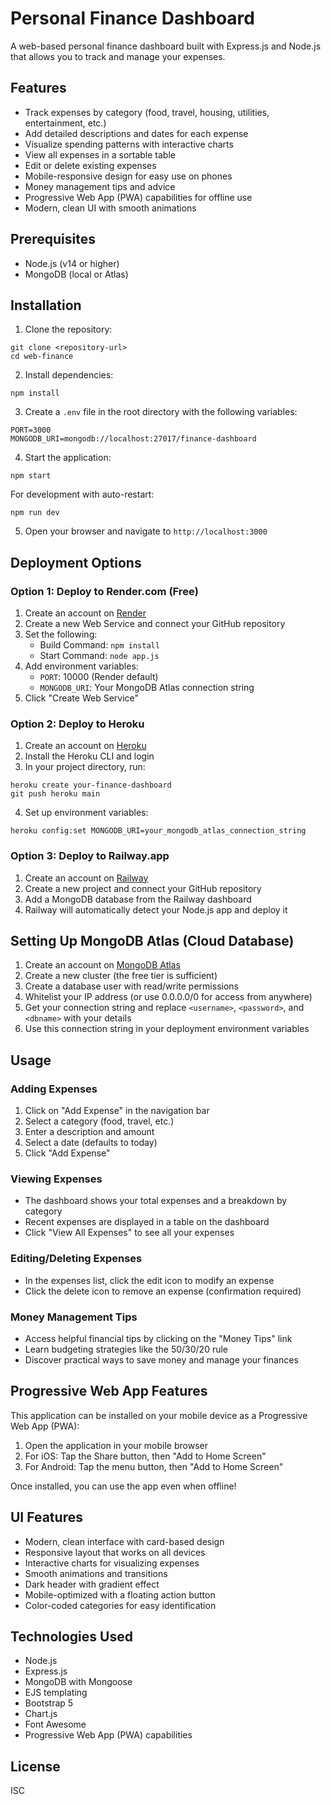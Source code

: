 # Personal Finance Dashboard

A web-based personal finance dashboard built with Express.js and Node.js that allows you to track and manage your expenses.

## Features

- Track expenses by category (food, travel, housing, utilities, entertainment, etc.)
- Add detailed descriptions and dates for each expense
- Visualize spending patterns with interactive charts
- View all expenses in a sortable table
- Edit or delete existing expenses
- Mobile-responsive design for easy use on phones
- Money management tips and advice
- Progressive Web App (PWA) capabilities for offline use
- Modern, clean UI with smooth animations

## Prerequisites

- Node.js (v14 or higher)
- MongoDB (local or Atlas)

## Installation

1. Clone the repository:
```
git clone <repository-url>
cd web-finance
```

2. Install dependencies:
```
npm install
```

3. Create a `.env` file in the root directory with the following variables:
```
PORT=3000
MONGODB_URI=mongodb://localhost:27017/finance-dashboard
```

4. Start the application:
```
npm start
```

For development with auto-restart:
```
npm run dev
```

5. Open your browser and navigate to `http://localhost:3000`

## Deployment Options

### Option 1: Deploy to Render.com (Free)

1. Create an account on [Render](https://render.com/)
2. Create a new Web Service and connect your GitHub repository
3. Set the following:
   - Build Command: `npm install`
   - Start Command: `node app.js`
4. Add environment variables:
   - `PORT`: 10000 (Render default)
   - `MONGODB_URI`: Your MongoDB Atlas connection string
5. Click "Create Web Service"

### Option 2: Deploy to Heroku

1. Create an account on [Heroku](https://www.heroku.com/)
2. Install the Heroku CLI and login
3. In your project directory, run:
```
heroku create your-finance-dashboard
git push heroku main
```
4. Set up environment variables:
```
heroku config:set MONGODB_URI=your_mongodb_atlas_connection_string
```

### Option 3: Deploy to Railway.app

1. Create an account on [Railway](https://railway.app/)
2. Create a new project and connect your GitHub repository
3. Add a MongoDB database from the Railway dashboard
4. Railway will automatically detect your Node.js app and deploy it

## Setting Up MongoDB Atlas (Cloud Database)

1. Create an account on [MongoDB Atlas](https://www.mongodb.com/cloud/atlas)
2. Create a new cluster (the free tier is sufficient)
3. Create a database user with read/write permissions
4. Whitelist your IP address (or use 0.0.0.0/0 for access from anywhere)
5. Get your connection string and replace `<username>`, `<password>`, and `<dbname>` with your details
6. Use this connection string in your deployment environment variables

## Usage

### Adding Expenses
1. Click on "Add Expense" in the navigation bar
2. Select a category (food, travel, etc.)
3. Enter a description and amount
4. Select a date (defaults to today)
5. Click "Add Expense"

### Viewing Expenses
- The dashboard shows your total expenses and a breakdown by category
- Recent expenses are displayed in a table on the dashboard
- Click "View All Expenses" to see all your expenses

### Editing/Deleting Expenses
- In the expenses list, click the edit icon to modify an expense
- Click the delete icon to remove an expense (confirmation required)

### Money Management Tips
- Access helpful financial tips by clicking on the "Money Tips" link
- Learn budgeting strategies like the 50/30/20 rule
- Discover practical ways to save money and manage your finances

## Progressive Web App Features

This application can be installed on your mobile device as a Progressive Web App (PWA):

1. Open the application in your mobile browser
2. For iOS: Tap the Share button, then "Add to Home Screen"
3. For Android: Tap the menu button, then "Add to Home Screen"

Once installed, you can use the app even when offline!

## UI Features

- Modern, clean interface with card-based design
- Responsive layout that works on all devices
- Interactive charts for visualizing expenses
- Smooth animations and transitions
- Dark header with gradient effect
- Mobile-optimized with a floating action button
- Color-coded categories for easy identification

## Technologies Used

- Node.js
- Express.js
- MongoDB with Mongoose
- EJS templating
- Bootstrap 5
- Chart.js
- Font Awesome
- Progressive Web App (PWA) capabilities

## License

ISC 